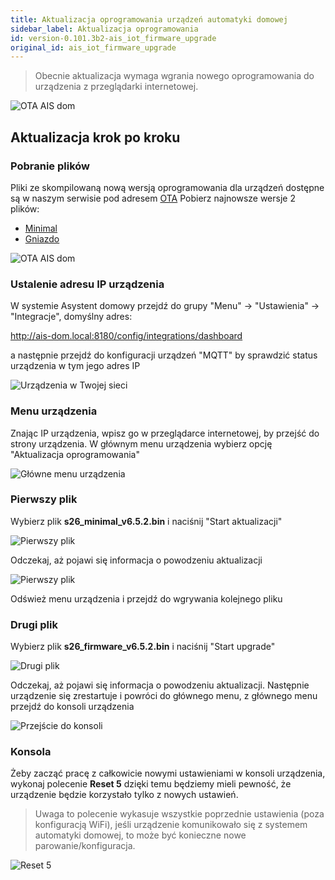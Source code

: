 ```yaml
---
title: Aktualizacja oprogramowania urządzeń automatyki domowej
sidebar_label: Aktualizacja oprogramowania
id: version-0.101.3b2-ais_iot_firmware_upgrade
original_id: ais_iot_firmware_upgrade
---
```


> Obecnie aktualizacja wymaga wgrania nowego oprogramowania do urządzenia z przeglądarki internetowej.

![OTA AIS dom](/AIS-docs/img/en/iot/iot_device_menu_1.png)

## Aktualizacja krok po kroku

### Pobranie plików

Pliki ze skompilowaną nową wersją oprogramowania dla urządzeń dostępne są w naszym serwisie pod adresem [OTA](https://ai-speaker.com/ota/)
Pobierz najnowsze wersje 2 plików:

- [Minimal](https://powiedz.co/ota/dom/s26_minimal_v6.7.1.bin)
- [Gniazdo](https://powiedz.co/ota/dom/s26_firmware_v6.7.1.bin)

![OTA AIS dom](/AIS-docs/img/en/iot/iot_device_download.png)


### Ustalenie adresu IP urządzenia

W systemie Asystent domowy przejdź do grupy "Menu" -> "Ustawienia" -> "Integracje", domyślny adres:

http://ais-dom.local:8180/config/integrations/dashboard

a następnie przejdź do konfiguracji urządzeń "MQTT" by sprawdzić status urządzenia w tym jego adres IP


![Urządzenia w Twojej sieci](/AIS-docs/img/en/iot/iot_device_discovery.png)



### Menu urządzenia

Znając IP urządzenia, wpisz go w przeglądarce internetowej, by przejść do strony urządzenia. W głównym menu urządzenia wybierz opcję "Aktualizacja oprogramowania"

![Główne menu urządzenia](/AIS-docs/img/en/iot/iot_device_menu.png)



### Pierwszy plik

Wybierz plik **s26_minimal_v6.5.2.bin** i naciśnij "Start aktualizacji"

![Pierwszy plik](/AIS-docs/img/en/iot/iot_device_menu_upgrade_1.png)


Odczekaj, aż pojawi się informacja o powodzeniu aktualizacji

![Pierwszy plik](/AIS-docs/img/en/iot/iot_device_menu_upgrade_2.png)


Odśwież menu urządzenia i przejdź do wgrywania kolejnego pliku

### Drugi plik

Wybierz plik **s26_firmware_v6.5.2.bin** i naciśnij "Start upgrade"

![Drugi plik](/AIS-docs/img/en/iot/iot_device_menu_upgrade_3.png)


Odczekaj, aż pojawi się informacja o powodzeniu aktualizacji.
Następnie urządzenie się zrestartuje i powróci do głównego menu, z głównego menu przejdź do konsoli urządzenia


![Przejście do konsoli](/AIS-docs/img/en/iot/iot_device_menu_upgrade_5.png)



### Konsola

Żeby zacząć pracę z całkowicie nowymi ustawieniami w konsoli urządzenia, wykonaj polecenie **Reset 5** dzięki temu będziemy mieli pewność, że urządzenie będzie korzystało tylko z nowych ustawień.
> Uwaga to polecenie wykasuje wszystkie poprzednie ustawienia (poza konfiguracją WiFi), jeśli urządzenie komunikowało się z systemem automatyki domowej, to może być konieczne nowe parowanie/konfiguracja.

![Reset 5](/AIS-docs/img/en/iot/iot_device_menu_upgrade_6.png)

